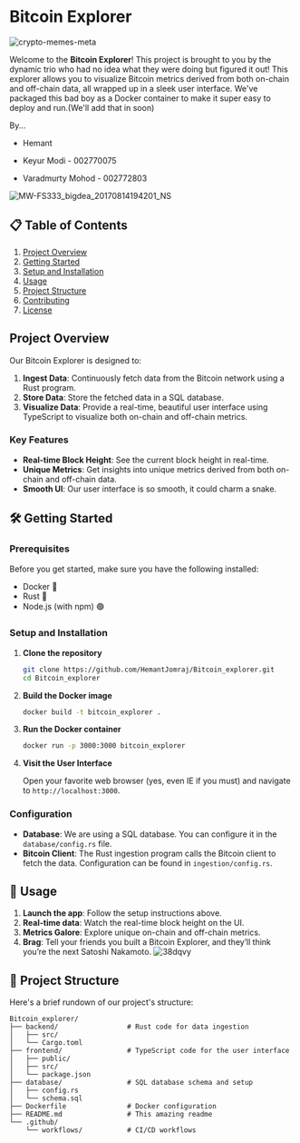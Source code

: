 # Bitcoin Explorer 
![crypto-memes-meta](https://github.com/HemantJomraj/Bitcoin_explorer/assets/69577585/78bfb896-d991-4354-987e-b3ac86ab9c3e)


Welcome to the **Bitcoin Explorer**! This project is brought to you by the dynamic trio who had no idea what they were doing but figured it out! This explorer allows you to visualize Bitcoin metrics derived from both on-chain and off-chain data, all wrapped up in a sleek user interface. We've packaged this bad boy as a Docker container to make it super easy to deploy and run.(We'll add that in soon)

By...

- Hemant 

- Keyur Modi - 002770075

- Varadmurty Mohod - 002772803

![MW-FS333_bigdea_20170814194201_NS](https://github.com/HemantJomraj/Bitcoin_explorer/assets/69577585/e879c478-82fb-4cea-b828-639781e5eaf4)

## 📋 Table of Contents

1. [Project Overview](#project-overview)
2. [Getting Started](#getting-started)
3. [Setup and Installation](#setup-and-installation)
4. [Usage](#usage)
5. [Project Structure](#project-structure)
6. [Contributing](#contributing)
7. [License](#license)

## Project Overview

Our Bitcoin Explorer is designed to:

1. **Ingest Data**: Continuously fetch data from the Bitcoin network using a Rust program.
2. **Store Data**: Store the fetched data in a SQL database.
3. **Visualize Data**: Provide a real-time, beautiful user interface using TypeScript to visualize both on-chain and off-chain metrics.

### Key Features

- **Real-time Block Height**: See the current block height in real-time.
- **Unique Metrics**: Get insights into unique metrics derived from both on-chain and off-chain data.
- **Smooth UI**: Our user interface is so smooth, it could charm a snake.

## 🛠 Getting Started

### Prerequisites

Before you get started, make sure you have the following installed:

- Docker 🐳
- Rust 🦀
- Node.js (with npm) 🟢

### Setup and Installation

1. **Clone the repository**

    ```bash
    git clone https://github.com/HemantJomraj/Bitcoin_explorer.git
    cd Bitcoin_explorer
    ```

2. **Build the Docker image**

    ```bash
    docker build -t bitcoin_explorer .
    ```

3. **Run the Docker container**

    ```bash
    docker run -p 3000:3000 bitcoin_explorer
    ```

4. **Visit the User Interface**

    Open your favorite web browser (yes, even IE if you must) and navigate to `http://localhost:3000`.

### Configuration

- **Database**: We are using a SQL database. You can configure it in the `database/config.rs` file.
- **Bitcoin Client**: The Rust ingestion program calls the Bitcoin client to fetch the data. Configuration can be found in `ingestion/config.rs`.

## 🚀 Usage

1. **Launch the app**: Follow the setup instructions above.
2. **Real-time data**: Watch the real-time block height on the UI.
3. **Metrics Galore**: Explore unique on-chain and off-chain metrics.
4. **Brag**: Tell your friends you built a Bitcoin Explorer, and they’ll think you’re the next Satoshi Nakamoto.
![38dqvy](https://github.com/HemantJomraj/Bitcoin_explorer/assets/69577585/f72339b9-763f-423d-94b4-c804e1f54d93)

## 📁 Project Structure

Here's a brief rundown of our project's structure:
```plaintext
Bitcoin_explorer/
├── backend/                 # Rust code for data ingestion
│   ├── src/
│   └── Cargo.toml
├── frontend/                # TypeScript code for the user interface
│   ├── public/
│   ├── src/
│   └── package.json
├── database/                # SQL database schema and setup
│   ├── config.rs
│   └── schema.sql
├── Dockerfile               # Docker configuration
├── README.md                # This amazing readme
└── .github/
    └── workflows/           # CI/CD workflows
